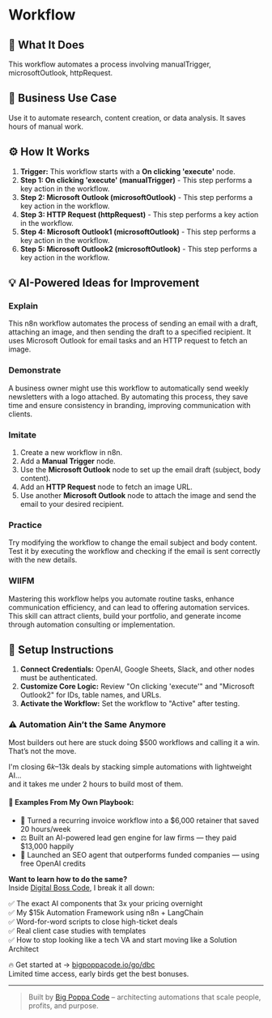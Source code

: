 # Workflow

## 🚀 What It Does
This workflow automates a process involving manualTrigger, microsoftOutlook, httpRequest.

## 💼 Business Use Case
Use it to automate research, content creation, or data analysis. It saves hours of manual work.

## ⚙️ How It Works
1.  **Trigger:** This workflow starts with a **On clicking 'execute'** node.
2. **Step 1: On clicking 'execute' (manualTrigger)** - This step performs a key action in the workflow.
3. **Step 2: Microsoft Outlook (microsoftOutlook)** - This step performs a key action in the workflow.
4. **Step 3: HTTP Request (httpRequest)** - This step performs a key action in the workflow.
5. **Step 4: Microsoft Outlook1 (microsoftOutlook)** - This step performs a key action in the workflow.
6. **Step 5: Microsoft Outlook2 (microsoftOutlook)** - This step performs a key action in the workflow.

## 💡 AI-Powered Ideas for Improvement
### Explain
This n8n workflow automates the process of sending an email with a draft, attaching an image, and then sending the draft to a specified recipient. It uses Microsoft Outlook for email tasks and an HTTP request to fetch an image.

### Demonstrate
A business owner might use this workflow to automatically send weekly newsletters with a logo attached. By automating this process, they save time and ensure consistency in branding, improving communication with clients.

### Imitate
1. Create a new workflow in n8n.
2. Add a **Manual Trigger** node.
3. Use the **Microsoft Outlook** node to set up the email draft (subject, body content).
4. Add an **HTTP Request** node to fetch an image URL.
5. Use another **Microsoft Outlook** node to attach the image and send the email to your desired recipient.

### Practice
Try modifying the workflow to change the email subject and body content. Test it by executing the workflow and checking if the email is sent correctly with the new details.

### WIIFM
Mastering this workflow helps you automate routine tasks, enhance communication efficiency, and can lead to offering automation services. This skill can attract clients, build your portfolio, and generate income through automation consulting or implementation.

## 🔧 Setup Instructions
1. **Connect Credentials:** OpenAI, Google Sheets, Slack, and other nodes must be authenticated.
2. **Customize Core Logic:** Review "On clicking 'execute'" and "Microsoft Outlook2" for IDs, table names, and URLs.
3. **Activate the Workflow:** Set the workflow to "Active" after testing.

### ⚠️ Automation Ain’t the Same Anymore

Most builders out here are stuck doing $500 workflows and calling it a win.  
That’s not the move.  

I'm closing $6k–$13k deals by stacking simple automations with lightweight AI...  
and it takes me under 2 hours to build most of them.

#### 🧠 Examples From My Own Playbook:
- 🔁 Turned a recurring invoice workflow into a $6,000 retainer that saved 20 hours/week  
- ⚖️ Built an AI-powered lead gen engine for law firms — they paid $13,000 happily  
- 🚀 Launched an SEO agent that outperforms funded companies — using free OpenAI credits  

**Want to learn how to do the same?**  
Inside [Digital Boss Code](https://bigpoppacode.io/go/dbc), I break it all down:

✅ The exact AI components that 3x your pricing overnight  
✅ My $15k Automation Framework using n8n + LangChain  
✅ Word-for-word scripts to close high-ticket deals  
✅ Real client case studies with templates  
✅ How to stop looking like a tech VA and start moving like a Solution Architect  

🔥 Get started at → [bigpoppacode.io/go/dbc](https://bigpoppacode.io/go/dbc)  
Limited time access, early birds get the best bonuses.

---
> Built by [Big Poppa Code](https://bigpoppacode.io) – architecting automations that scale people, profits, and purpose.
